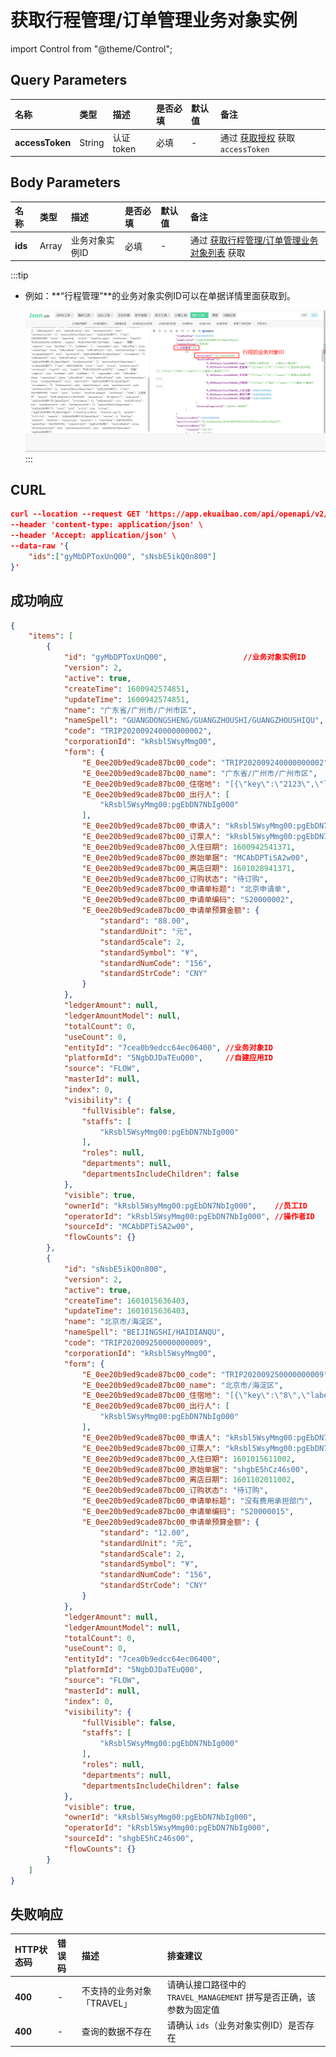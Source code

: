 # 获取行程管理/订单管理业务对象实例

import Control from "@theme/Control";

<Control
method="GET"
url="/api/openapi/v2/datalink/TRAVEL_MANAGEMENT/byDataLinkIds"
/>

## Query Parameters

| 名称 | 类型 | 描述 | 是否必填 | 默认值 | 备注 |
| :--- | :--- | :--- | :--- |:--- | :--- |
| **accessToken** | String | 认证token | 必填 | - | 通过 [获取授权](/docs/open-api/getting-started/auth) 获取 `accessToken` |

## Body Parameters

| 名称 | 类型 | 描述 | 是否必填 | 默认值 | 备注 |
| :--- | :--- | :--- | :--- |:--- | :--- |
| **ids** | Array | 业务对象实例ID | 必填 | - | 通过 [获取行程管理/订单管理业务对象列表](/docs/open-api/datalink/get-tripManager-order) 获取 |

:::tip
- 例如：**“行程管理”**的业务对象实例ID可以在单据详情里面获取到。

  ![image](images/行程业务对象ID获取.png)
:::

## CURL
```json
curl --location --request GET 'https://app.ekuaibao.com/api/openapi/v2/datalink/TRAVEL_MANAGEMENT/byDataLinkIds?accessToken=NegbQ-IpSM6g00' \
--header 'content-type: application/json' \
--header 'Accept: application/json' \
--data-raw '{
    "ids":["gyMbDPToxUnQ00", "sNsbE5ikQ0n800"]
}'
```

## 成功响应
```json
{
	"items": [
        {
			"id": "gyMbDPToxUnQ00",                 //业务对象实例ID
			"version": 2,
			"active": true,
			"createTime": 1600942574851,
			"updateTime": 1600942574851,
			"name": "广东省/广州市/广州市区",
			"nameSpell": "GUANGDONGSHENG/GUANGZHOUSHI/GUANGZHOUSHIQU",
			"code": "TRIP202009240000000002",
			"corporationId": "kRsbl5WsyMmg00",
			"form": {
				"E_0ee20b9ed9cade87bc00_code": "TRIP202009240000000002",    //业务对象实例编码
				"E_0ee20b9ed9cade87bc00_name": "广东省/广州市/广州市区",     //业务对象实例名称
				"E_0ee20b9ed9cade87bc00_住宿地": "[{\"key\":\"2123\",\"label\":\"广州市区\"}]",
				"E_0ee20b9ed9cade87bc00_出行人": [
					"kRsbl5WsyMmg00:pgEbDN7NbIg000"
				],
				"E_0ee20b9ed9cade87bc00_申请人": "kRsbl5WsyMmg00:pgEbDN7NbIg000",
				"E_0ee20b9ed9cade87bc00_订票人": "kRsbl5WsyMmg00:pgEbDN7NbIg000",
				"E_0ee20b9ed9cade87bc00_入住日期": 1600942541371,
				"E_0ee20b9ed9cade87bc00_原始单据": "MCAbDPTiSA2w00",
				"E_0ee20b9ed9cade87bc00_离店日期": 1601028941371,
				"E_0ee20b9ed9cade87bc00_订购状态": "待订购",
				"E_0ee20b9ed9cade87bc00_申请单标题": "北京申请单",
				"E_0ee20b9ed9cade87bc00_申请单编码": "S20000002",
				"E_0ee20b9ed9cade87bc00_申请单预算金额": {
					"standard": "88.00",
					"standardUnit": "元",
					"standardScale": 2,
					"standardSymbol": "¥",
					"standardNumCode": "156",
					"standardStrCode": "CNY"
				}
			},
			"ledgerAmount": null,
			"ledgerAmountModel": null,
			"totalCount": 0,
			"useCount": 0,
			"entityId": "7cea0b9edcc64ec06400", //业务对象ID
			"platformId": "5NgbDJDaTEuQ00",     //自建应用ID
			"source": "FLOW",
			"masterId": null,
			"index": 0,
			"visibility": {
				"fullVisible": false,
				"staffs": [
					"kRsbl5WsyMmg00:pgEbDN7NbIg000"
				],
				"roles": null,
				"departments": null,
				"departmentsIncludeChildren": false
			},
			"visible": true,
			"ownerId": "kRsbl5WsyMmg00:pgEbDN7NbIg000",    //员工ID
			"operatorId": "kRsbl5WsyMmg00:pgEbDN7NbIg000", //操作者ID
			"sourceId": "MCAbDPTiSA2w00",
			"flowCounts": {}
		},
		{
			"id": "sNsbE5ikQ0n800",
			"version": 2,
			"active": true,
			"createTime": 1601015636403,
			"updateTime": 1601015636403,
			"name": "北京市/海淀区",
			"nameSpell": "BEIJINGSHI/HAIDIANQU",
			"code": "TRIP202009250000000009",
			"corporationId": "kRsbl5WsyMmg00",
			"form": {
				"E_0ee20b9ed9cade87bc00_code": "TRIP202009250000000009",
				"E_0ee20b9ed9cade87bc00_name": "北京市/海淀区",
				"E_0ee20b9ed9cade87bc00_住宿地": "[{\"key\":\"8\",\"label\":\"海淀区\"}]",
				"E_0ee20b9ed9cade87bc00_出行人": [
					"kRsbl5WsyMmg00:pgEbDN7NbIg000"
				],
				"E_0ee20b9ed9cade87bc00_申请人": "kRsbl5WsyMmg00:pgEbDN7NbIg000",
				"E_0ee20b9ed9cade87bc00_订票人": "kRsbl5WsyMmg00:pgEbDN7NbIg000",
				"E_0ee20b9ed9cade87bc00_入住日期": 1601015611002,
				"E_0ee20b9ed9cade87bc00_原始单据": "shgbE5hCz46s00",
				"E_0ee20b9ed9cade87bc00_离店日期": 1601102011002,
				"E_0ee20b9ed9cade87bc00_订购状态": "待订购",
				"E_0ee20b9ed9cade87bc00_申请单标题": "没有费用承担部门",
				"E_0ee20b9ed9cade87bc00_申请单编码": "S20000015",
				"E_0ee20b9ed9cade87bc00_申请单预算金额": {
					"standard": "12.00",
					"standardUnit": "元",
					"standardScale": 2,
					"standardSymbol": "¥",
					"standardNumCode": "156",
					"standardStrCode": "CNY"
				}
			},
			"ledgerAmount": null,
			"ledgerAmountModel": null,
			"totalCount": 0,
			"useCount": 0,
			"entityId": "7cea0b9edcc64ec06400",
			"platformId": "5NgbDJDaTEuQ00",
			"source": "FLOW",
			"masterId": null,
			"index": 0,
			"visibility": {
				"fullVisible": false,
				"staffs": [
					"kRsbl5WsyMmg00:pgEbDN7NbIg000"
				],
				"roles": null,
				"departments": null,
				"departmentsIncludeChildren": false
			},
			"visible": true,
			"ownerId": "kRsbl5WsyMmg00:pgEbDN7NbIg000",
			"operatorId": "kRsbl5WsyMmg00:pgEbDN7NbIg000",
			"sourceId": "shgbE5hCz46s00",
			"flowCounts": {}
		}
	]
}
```

## 失败响应

| HTTP状态码 | 错误码 | 描述 | 排查建议 |
| :--- | :--- | :--- | :--- |
| **400** | - | 不支持的业务对象「TRAVEL」 | 请确认接口路径中的 `TRAVEL_MANAGEMENT` 拼写是否正确，该参数为固定值  | 
| **400** | - | 查询的数据不存在 | 请确认 `ids`（业务对象实例ID）是否存在  | 


